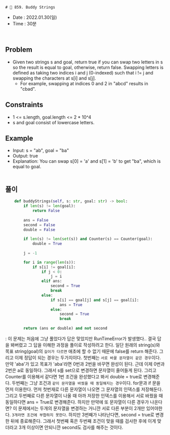     # 🧤 859. Buddy Strings
- Date : 2022.01.30(일)
- Time : 30분
<br>

## Problem

- Given two strings s and goal, return true if you can swap two letters in s so the result is equal to goal, otherwise, return false. Swapping letters is defined as taking two indices i and j (0-indexed) such that i != j and swapping the characters at s[i] and s[j].
    - For example, swapping at indices 0 and 2 in "abcd" results in "cbad".

## Constraints
- 1 <= s.length, goal.length <= 2 * 10^4
- s and goal consist of lowercase letters.

## Example
- Input: s = "ab", goal = "ba"
- Output: true
- Explanation: You can swap s[0] = 'a' and s[1] = 'b' to get "ba", which is equal to goal.
<br><br>

## 풀이
```python
    def buddyStrings(self, s: str, goal: str) -> bool:
        if len(s) != len(goal):
            return False
        
        ans = False
        second = False
        double = False
        
        if len(s) != len(set(s)) and Counter(s) == Counter(goal):
            double = True
            
        j = -1

        for i in range(len(s)):
            if s[i] != goal[i]: 
                if j < 0: 
                    j = i
                elif ans: 
                    second = True 
                    break
                else:
                    if s[i] == goal[j] and s[j] == goal[i]: 
                        ans = True 
                    else: 
                        second = True
                        break
        
        return (ans or double) and not second
```
: 이 문제는 처음에 그냥 풀었다가 답은 맞았지만 RunTimeError가 발생했다.. 결국 답을 봐버렸고 그 답을 이해한 과정을 풀이로 작성하려고 한다. 일단 원래의 string(s)와 목표 string(goal)의 ```길이가 다르면``` 애초에 할 수 없기 때문에 false를 return 해준다. 그리고 이제 정답이 되는 경우는 두가지이다. 첫번째는 ```서로 바꿀 문자열이 같은 경우```이다. 만약 'aba'가 있고 목표가 'aba'라면 0번과 2번을 바꾸면 완성이 된다. 근데 이제 0번과 2번은 a로 동일하다. 그래서 s를 set으로 변경하면 문자열이 줄어들게 된다. 그리고 Counter를 이용해서 같다면 1번 조건을 완성했다고 봐서 double = true로 변경해준다. 두번째는 그냥 조건과  ```같이 문자열을 바꿨을 때 동일해지는 경우```이다. for문과 if 문을 먼저 이용한다. 먼저 첫번재로 다른 문자열이 나오면 그 문자열의 인덱스를 저장해둔다. 그리고 두번째로 다른 문자열이 나올 때 아까 저장한 인덱스를 이용해서 서로 바꿨을 때 동일하다면 ans = True로 변경해준다. 하지만 만약에 또 문자열이 다른 경우가 나온다면? 이 문제에서는 두개의 문자열을 변경하는 거니깐 서로 다른 부분이 2개만 있어야한다. ```3개라면 조건에 부합하지 못한다```. 하지만 3번째가 나타난다면, second = true로 변경한 뒤에 종료해준다. 그래서 첫번째 혹은 두번째 조건이 맞을 때를 검사한 후에 이게 맞더라고 3개 이상이면 안되니깐 second도 검사를 해주는 것이다. 
